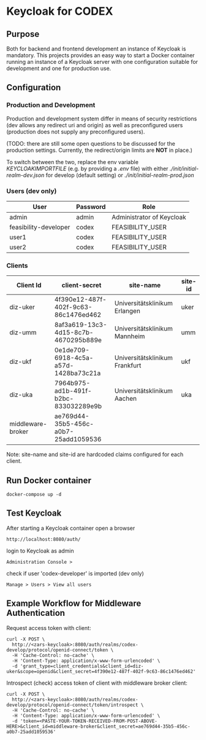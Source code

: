 # Keycloak for CODEX

## Purpose
Both for backend and frontend development an instance of Keycloak is mandatory.
This projects provides an easy way to start a Docker container running an instance of a Keycloak server with one configuration suitable for development and one for production use.

## Configuration

### Production and Development

Production and development system differ in means of security restrictions (dev allows any redirect uri and origin)
as well as preconfigured users (production does not supply any preconfigured users).

(TODO: there are still some open questions to be discussed for the production settings. Currently, the redirect/origin limits are **NOT** in place.)

To switch between the two, replace the env variable _KEYCLOAKIMPORTFILE_ (e.g. by providing a _.env_ file)
with either _./init/initial-realm-dev.json_ for develop (default setting) or _./init/initial-realm-prod.json_

### Users (dev only)

| User                  | Password | Role                      |
|-----------------------|----------|---------------------------|
| admin                 | admin    | Administrator of Keycloak |
| feasibility-developer | codex    | FEASIBILITY_USER          | 
| user1                 | codex    | FEASIBILITY_USER          | 
| user2                 | codex    | FEASIBILITY_USER          | 

### Clients

| Client Id | client-secret | site-name | site-id
|---|---|---|---|
| diz-uker | 4f390e12-487f-402f-9c63-86c1476ed462 |Universitätsklinikum Erlangen|uker|
| diz-umm | 8af3a619-13c3-4d15-8c7b-4670295b889e |Universitätsklinikum Mannheim|umm|
| diz-ukf | 0e1de709-6918-4c5a-a57d-1428ba73c21a |Universitätsklinikum Frankfurt|ukf|
| diz-uka | 7964b975-ad1b-491f-b2bc-833032289e9b |Universitätsklinikum Aachen|uka|
|middleware-broker|ae769d44-35b5-456c-a0b7-25add1059536||

Note: site-name and site-id are hardcoded claims configured for each client.

## Run Docker container
```
docker-compose up -d 
```
## Test Keycloak
After starting a Keycloak container open a browser
```
http://localhost:8080/auth/
```
login to Keycloak as admin
```
Administration Console >
```
check if user 'codex-developer' is imported (dev only)
```
Manage > Users > View all users
```

## Example Workflow for Middleware Authentication

Request access token with client:

```
curl -X POST \
  http://<zars-keycloak>:8080/auth/realms/codex-develop/protocol/openid-connect/token \
  -H 'Cache-Control: no-cache' \
  -H 'Content-Type: application/x-www-form-urlencoded' \
  -d 'grant_type=client_credentials&client_id=diz-uker&scope=openid&client_secret=4f390e12-487f-402f-9c63-86c1476ed462'
```

Introspect (check) access token of client with middleware broker client:

```
curl -X POST \
  http://<zars-keycloak>:8080/auth/realms/codex-develop/protocol/openid-connect/token/introspect \
  -H 'Cache-Control: no-cache' \
  -H 'Content-Type: application/x-www-form-urlencoded' \
  -d 'token=<PASTE-YOUR-TOKEN-RECEIVED-FROM-POST-ABOVE-HERE>&client_id=middleware-broker&client_secret=ae769d44-35b5-456c-a0b7-25add1059536'
```

